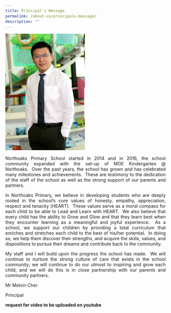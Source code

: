```yaml
---
title: Principal's Message
permalink: /about-us/principals-message/
description: ""
---
```


<img src="/images/principal.jpg" 
         style="width:250px"
			/>
				 

<p style="text-align: justify">Northoaks Primary School started in 2014 and in 2016, the school community expanded with the set-up of MOE Kindergarten @ Northoaks.  Over the past years, the school has grown and has celebrated many milestones and achievements.  These are testimony to the dedication of the staff of the school as well as the strong support of our parents and partners.

  

<p style="text-align: justify">In Northoaks Primary, we believe in developing students who are deeply rooted in the school’s core values of honesty, empathy, appreciation, respect and tenacity (HEART).  These values serve as a moral compass for each child to be able to Lead and Learn with HEART.  We also believe that every child has the ability to Grow and Glow and that they learn best when they encounter learning as a meaningful and joyful experience.  As a school, we support our children by providing a total curriculum that enriches and stretches each child to the best of his/her potential.  In doing so, we help them discover their strengths, and acquire the skills, values, and dispositions to pursue their dreams and contribute back to the community.

  

<p style="text-align: justify">My staff and I will build upon the progress the school has made.  We will continue to nurture the strong culture of care that exists in the school community; we will continue to do our utmost to inspiring and grow each child; and we will do this is in close partnership with our parents and community partners.

Mr Melvin Cher

Principal

**request for video to be uploaded on youtube**
